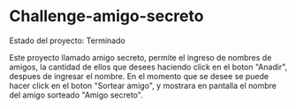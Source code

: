 <h1>Challenge-amigo-secreto</h1>

Estado del proyecto: Terminado

Este proyecto llamado amigo secreto, permite el ingreso de nombres de amigos, la cantidad de ellos que desees haciendo click en el boton "Anadir", despues de ingresar el nombre. En el momento que se desee se puede hacer click en el boton "Sortear amigo", y mostrara en pantalla el nombre del amigo sorteado "Amigo secreto".
